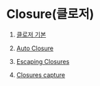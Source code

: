 # Closure(클로저)

1. [클로저 기본](https://github.com/BOLTB0X/Swift_Study/tree/main/swiftGrammar/Closure/Closure01)
   <br/>

2. [Auto Closure](https://github.com/BOLTB0X/Swift_Study/tree/main/swiftGrammar/Closure/Closure02)
   <br/>

3. [Escaping Closures](https://github.com/BOLTB0X/Swift_Study/tree/main/swiftGrammar/Closure/Closure03)
   <br/>

4. [Closures capture](https://github.com/BOLTB0X/Swift_Study/tree/main/swiftGrammar/Closure/Closure04)
   <br/>
